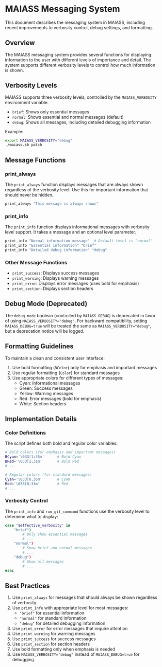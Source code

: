 # MAIASS Messaging System

This document describes the messaging system in MAIASS, including recent improvements to verbosity control, debug settings, and formatting.

## Overview

The MAIASS messaging system provides several functions for displaying information to the user with different levels of importance and detail. The system supports different verbosity levels to control how much information is shown.

## Verbosity Levels

MAIASS supports three verbosity levels, controlled by the `MAIASS_VERBOSITY` environment variable:

- `brief`: Shows only essential messages
- `normal`: Shows essential and normal messages (default)
- `debug`: Shows all messages, including detailed debugging information

Example:
```bash
export MAIASS_VERBOSITY="debug"
./maiass.sh patch
```

## Message Functions

### print_always

The `print_always` function displays messages that are always shown regardless of the verbosity level. Use this for important information that should never be hidden.

```bash
print_always "This message is always shown"
```

### print_info

The `print_info` function displays informational messages with verbosity level support. It takes a message and an optional level parameter.

```bash
print_info "Normal information message"  # Default level is "normal"
print_info "Essential information" "brief"
print_info "Detailed debug information" "debug"
```

### Other Message Functions

- `print_success`: Displays success messages
- `print_warning`: Displays warning messages
- `print_error`: Displays error messages (uses bold for emphasis)
- `print_section`: Displays section headers

## Debug Mode (Deprecated)

The `debug_mode` boolean (controlled by `MAIASS_DEBUG`) is deprecated in favor of using `MAIASS_VERBOSITY="debug"`. For backward compatibility, setting `MAIASS_DEBUG=true` will be treated the same as `MAIASS_VERBOSITY="debug"`, but a deprecation notice will be logged.

## Formatting Guidelines

To maintain a clean and consistent user interface:

1. Use bold formatting (`BColor`) only for emphasis and important messages
2. Use regular formatting (`Color`) for standard messages
3. Use appropriate colors for different types of messages:
   - Cyan: Informational messages
   - Green: Success messages
   - Yellow: Warning messages
   - Red: Error messages (bold for emphasis)
   - White: Section headers

## Implementation Details

### Color Definitions

The script defines both bold and regular color variables:

```bash
# Bold colors (for emphasis and important messages)
BCyan='\033[1;36m'      # Bold Cyan
BRed='\033[1;31m'       # Bold Red
# ...

# Regular colors (for standard messages)
Cyan='\033[0;36m'       # Cyan
Red='\033[0;31m'        # Red
# ...
```

### Verbosity Control

The `print_info` and `run_git_command` functions use the verbosity level to determine what to display:

```bash
case "$effective_verbosity" in
    "brief")
        # Only show essential messages
        # ...
    "normal")
        # Show brief and normal messages
        # ...
    "debug")
        # Show all messages
        # ...
esac
```

## Best Practices

1. Use `print_always` for messages that should always be shown regardless of verbosity
2. Use `print_info` with appropriate level for most messages:
   - `"brief"` for essential information
   - `"normal"` for standard information
   - `"debug"` for detailed debugging information
3. Use `print_error` for error messages that require attention
4. Use `print_warning` for warning messages
5. Use `print_success` for success messages
6. Use `print_section` for section headers
7. Use bold formatting only when emphasis is needed
8. Use `MAIASS_VERBOSITY="debug"` instead of `MAIASS_DEBUG=true` for debugging

